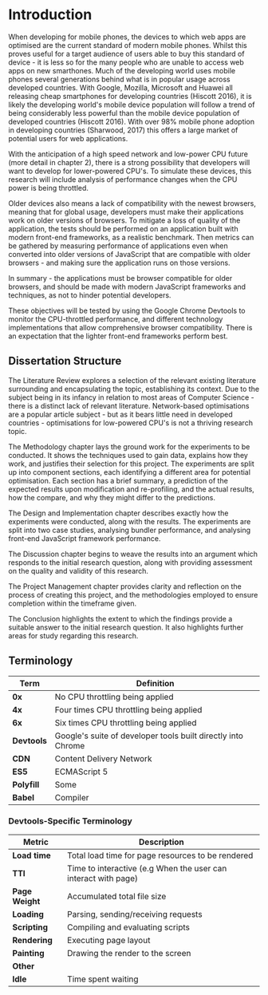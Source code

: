 # Introduction  
When developing for mobile phones, the devices to which web apps are optimised are the current standard
of modern mobile phones. Whilst this proves useful for a target audience of users able to buy this
standard of device - it is less so for the many people who are unable to access web apps
on new smarthones. Much of the developing world uses mobile phones several generations behind
what is in popular usage across developed countries. With Google, Mozilla, Microsoft and Huawei all
releasing cheap smartphones for developing countries (Hiscott 2016), it is likely the developing world's
mobile device population will follow a trend of being considerably less powerful than the mobile device
population of developed 
countries (Hiscott 2016). With over 98% mobile phone adoption in developing countries (Sharwood, 2017)
this offers a large market of potential users for web applications.

With the anticipation of a high speed network and low-power CPU future (more detail in chapter 2),
there is a strong possibility that developers will want to develop for lower-powered CPU's. To simulate
these devices, this research will include analysis of performance changes when the CPU power is being throttled.

Older devices also means a lack of compatibility with the newest browsers, meaning that for global
usage, developers must make their applications work on older versions of browsers. To mitigate a
loss of quality of the application, the tests should be performed on an application built with
modern front-end frameworks, as a realistic benchmark. Then metrics can be gathered
by measuring performance of applications even when converted into older versions of JavaScript that
are compatible with older browsers - and making sure the application runs on those versions.

In summary - the applications must be browser compatible for older browsers, and should be made
with modern JavaScript frameworks and techniques, as not to hinder potential developers. 

These objectives will be tested by using the Google Chrome Devtools to monitor the CPU-throttled
performance, and different technology implementations that allow comprehensive browser compatibility.
There is an expectation that the lighter front-end frameworks perform best.

## Dissertation Structure

The Literature Review explores a selection of the relevant existing literature surrounding and 
encapsulating the topic, establishing its context. Due to the subject being in its infancy in relation to most 
areas of Computer Science - there is a distinct lack of relevant literature. 
Network-based optimisations are a popular article subject - but as it bears little need 
in developed countries - optimisations for low-powered CPU's is not a thriving research topic. 

The Methodology chapter lays the ground work for the experiments to be conducted. It shows the
techniques used to gain data, explains how they work, and justifies their selection for this project.
The experiments are split up into component sections, each identifying a different area for potential optimisation. Each section has a brief summary, 
a prediction of the expected results upon modification and re-profiling, and the actual results, 
how the compare, and why they might differ to the predictions. 

The Design and Implementation chapter describes exactly how the experiments were conducted, along with
the results. The experiments are split into two case studies, analysing bundler performance, and
analysing front-end JavaScript framework performance.

The Discussion chapter begins to weave the results into an argument which responds to the initial
research question, along with providing assessment on the quality and validity of this research.

The Project Management chapter provides clarity and reflection on the process of
creating this project, and the methodologies employed to ensure completion within the timeframe
given.

The Conclusion highlights the extent to which the findings provide a suitable answer to the initial research
question. It also highlights further areas for study regarding this research.


## Terminology

| Term | Definition |
|---|---|
| **0x** | No CPU throttling being applied |
| **4x** | Four times CPU throttling being applied |
| **6x** | Six times CPU throttling being applied |
| **Devtools** | Google's suite of developer tools built directly into Chrome |
| **CDN**  | Content Delivery Network |
| **ES5** | ECMAScript 5 |
| **Polyfill** | Some |
| **Babel** | Compiler |

### Devtools-Specific Terminology

| Metric | Description |
|---|---|
| **Load time** | Total load time for page resources to be rendered |
| **TTI** | Time to interactive (e.g When the user can interact with page) |
| **Page Weight** | Accumulated total file size |
| **Loading** | Parsing, sending/receiving requests |
| **Scripting** | Compiling and evaluating scripts |
| **Rendering** | Executing page layout |
| **Painting** | Drawing the render to the screen |
| **Other** | |
| **Idle** | Time spent waiting |
